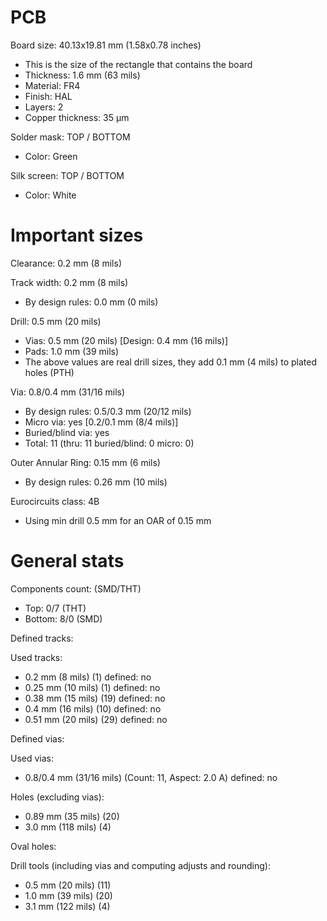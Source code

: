 # PCB

Board size: 40.13x19.81 mm (1.58x0.78 inches)

- This is the size of the rectangle that contains the board
- Thickness: 1.6 mm (63 mils)
- Material: FR4
- Finish: HAL
- Layers: 2
- Copper thickness: 35 µm

Solder mask: TOP / BOTTOM

- Color: Green

Silk screen: TOP / BOTTOM

- Color: White


# Important sizes

Clearance: 0.2 mm (8 mils)

Track width: 0.2 mm (8 mils)

- By design rules: 0.0 mm (0 mils)

Drill: 0.5 mm (20 mils)

- Vias: 0.5 mm (20 mils) [Design: 0.4 mm (16 mils)]
- Pads: 1.0 mm (39 mils)
- The above values are real drill sizes, they add 0.1 mm (4 mils) to plated holes (PTH)

Via: 0.8/0.4 mm (31/16 mils)

- By design rules: 0.5/0.3 mm (20/12 mils)
- Micro via: yes [0.2/0.1 mm (8/4 mils)]
- Buried/blind via: yes
- Total: 11 (thru: 11 buried/blind: 0 micro: 0)

Outer Annular Ring: 0.15 mm (6 mils)

- By design rules: 0.26 mm (10 mils)

Eurocircuits class: 4B
- Using min drill 0.5 mm for an OAR of 0.15 mm


# General stats

Components count: (SMD/THT)

- Top: 0/7 (THT)
- Bottom: 8/0 (SMD)

Defined tracks:


Used tracks:

- 0.2 mm (8 mils) (1) defined: no
- 0.25 mm (10 mils) (1) defined: no
- 0.38 mm (15 mils) (19) defined: no
- 0.4 mm (16 mils) (10) defined: no
- 0.51 mm (20 mils) (29) defined: no

Defined vias:


Used vias:

- 0.8/0.4 mm (31/16 mils) (Count: 11, Aspect: 2.0 A) defined: no

Holes (excluding vias):

- 0.89 mm (35 mils) (20)
- 3.0 mm (118 mils) (4)

Oval holes:


Drill tools (including vias and computing adjusts and rounding):

- 0.5 mm (20 mils) (11)
- 1.0 mm (39 mils) (20)
- 3.1 mm (122 mils) (4)




